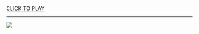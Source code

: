 
<a href="https://premium76.site?title=omegle_game_porn&ref=13M">CLICK TO PLAY</a></h3>
<hr>

<a href="https://premium76.site?title=omegle_game_porn&ref=13M"><img src="https://clearcache.store/games.png"></a>



